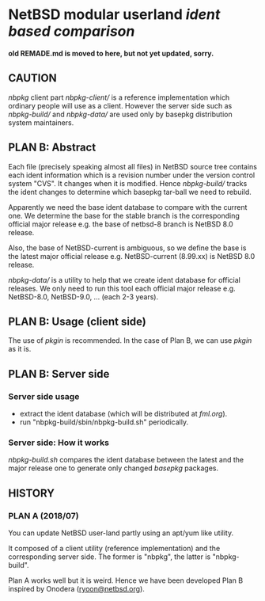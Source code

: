 # NetBSD modular userland *ident based comparison*

**old REMADE.md is moved to here, but not yet updated, sorry.**


## CAUTION

*nbpkg* client part *nbpkg-client/* is a reference implementation which ordinary people will use as a client.
However
the server side such as *nbpkg-build/* and *nbpkg-data/* are used only by basepkg distribution system maintainers.


## PLAN B: Abstract

Each file (precisely speaking almost all files) in NetBSD source tree contains each ident information 
which is a revision number under the version control system "CVS".
It changes when it is modified.
Hence
*nbpkg-build/* tracks the ident changes to determine which basepkg tar-ball we need to rebuild.

Apparently we need the base ident database to compare with the current one.
We determine the base for the stable branch is the corresponding official major release
e.g. the base of netbsd-8 branch is NetBSD 8.0 release.

Also, the base of NetBSD-current is ambiguous, so we define the base is the latest major official release
e.g. NetBSD-current (8.99.xx) is NetBSD 8.0 release.

*nbpkg-data/* is a utility to help that we create ident database for official releases.
We only need to run this tool each official major release e.g. NetBSD-8.0, NetBSD-9.0, ... (each 2-3 years).


## PLAN B: Usage (client side)

The use of *pkgin* is recommended.
In the case of Plan B, 
we can use *pkgin* as it is.


## PLAN B: Server side

### Server side usage

- extract the ident database (which will be distributed at *fml.org*).
- run "nbpkg-build/sbin/nbpkg-build.sh" periodically.

### Server side: How it works

*nbpkg-build.sh* compares the ident database between the latest and the major release one
to generate only changed *basepkg* packages.



## HISTORY

### PLAN A (2018/07)
You can update NetBSD user-land partly using an apt/yum like utility.

It composed of a client utility (reference implementation) and the corresponding server side.
The former is "nbpkg", the latter is "nbpkg-build".

Plan A works well but it is weird. 
Hence we have been developed Plan B inspired by Onodera (ryoon@netbsd.org).
